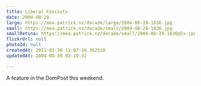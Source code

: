 ```yaml
---
title: Liberal Fascists
date: 2004-08-28
large: https://mea.patrick.nz/decade/large/2004-08-28-1636.jpg
small: https://mea.patrick.nz/decade/small/2004-08-28-1636.jpg
smallRetina: https://mea.patrick.nz/decade/small/2004-08-28-1636@2x.jpg
flickrUrl: null
photoId: null
createdAt: 2011-01-30 11:07:16.362518
updatedAt: 2004-08-30 02:10:32

---
```

A feature in the DomPost this weekend.
